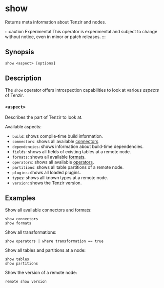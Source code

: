 # show

Returns meta information about Tenzir and nodes.

:::caution Experimental
This operator is experimental and subject to change without notice, even in
minor or patch releases.
:::

## Synopsis

```
show <aspect> [options]
```

## Description

The `show` operator offers introspection capabilities to look at various
*aspects* of Tenzir.

### `<aspect>`

Describes the part of Tenzir to look at.

Available aspects:

- `build`: shows compile-time build information.
- `connectors`: shows all available [connectors](../../connectors.md).
- `dependencies`: shows information about build-time dependencies.
- `fields`: shows all fields of existing tables at a remote node.
- `formats`: shows all available [formats](../../formats.md).
- `operators`: shows all available [operators](../../operators.md).
- `partitions`: shows all table partitions of a remote node.
- `plugins`: shows all loaded plugins.
- `types`: shows all known types at a remote node.
- `version`: shows the Tenzir version.

## Examples

Show all available connectors and formats:

```
show connectors
show formats
```

Show all transformations:

```
show operators | where transformation == true
```

Show all tables and partitions at a node:

```
show tables
show partitions
```

Show the version of a remote node:

```
remote show version
```
```
